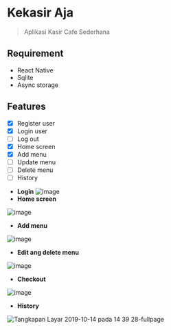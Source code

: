 # Kekasir Aja
> Aplikasi Kasir Cafe Sederhana

## Requirement
- React Native
- Sqlite
- Async storage

## Features
- [x] Register user
- [x] Login user
- [ ] Log out
- [x] Home screen
- [x] Add menu
- [ ] Update menu
- [ ] Delete menu
- [ ] History

- __Login__
![image](https://user-images.githubusercontent.com/51011550/66734754-82477a80-ee8e-11e9-8e70-ccd506a66675.png)
- __Home screen__

![image](https://user-images.githubusercontent.com/51011550/66734949-347f4200-ee8f-11e9-8b44-fecc447f4e24.png)
- __Add menu__

![image](https://user-images.githubusercontent.com/51011550/66735163-cedf8580-ee8f-11e9-8ddb-9ec7046ff452.png)
- __Edit ang delete menu__

![image](https://user-images.githubusercontent.com/51011550/66735864-c1c39600-ee91-11e9-9c97-6777273b5655.png)
- __Checkout__

![image](https://user-images.githubusercontent.com/51011550/66734976-4a8d0280-ee8f-11e9-9f5e-3dfe6ec569b2.png)
- __History__

![Tangkapan Layar 2019-10-14 pada 14 39 28-fullpage](https://user-images.githubusercontent.com/51011550/66735471-a1dfa280-ee90-11e9-9f9b-ece37e9636cb.png)
